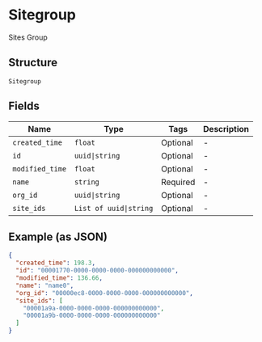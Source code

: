 
# Sitegroup

Sites Group

## Structure

`Sitegroup`

## Fields

| Name | Type | Tags | Description |
|  --- | --- | --- | --- |
| `created_time` | `float` | Optional | - |
| `id` | `uuid\|string` | Optional | - |
| `modified_time` | `float` | Optional | - |
| `name` | `string` | Required | - |
| `org_id` | `uuid\|string` | Optional | - |
| `site_ids` | `List of uuid\|string` | Optional | - |

## Example (as JSON)

```json
{
  "created_time": 198.3,
  "id": "00001770-0000-0000-0000-000000000000",
  "modified_time": 136.66,
  "name": "name0",
  "org_id": "00000ec8-0000-0000-0000-000000000000",
  "site_ids": [
    "00001a9a-0000-0000-0000-000000000000",
    "00001a9b-0000-0000-0000-000000000000"
  ]
}
```


